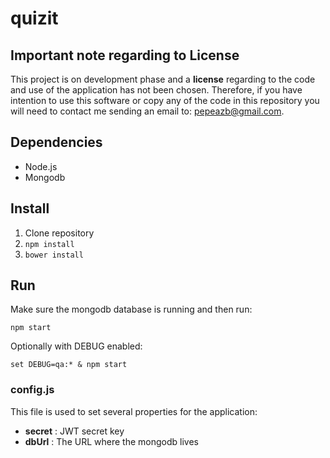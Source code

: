 # quizit

## Important note regarding to **License**

This project is on development phase and a **license** regarding to the code and use of the application has not been chosen. 
Therefore, if you have intention to use this software or copy any of the code in this repository you will need to contact me sending an email to: 
pepeazb@gmail.com.


## Dependencies

- Node.js
- Mongodb

## Install

1. Clone repository
2. `npm install`
3. `bower install`

## Run

Make sure the mongodb database is running and then run:

`npm start`

Optionally with DEBUG enabled:

`set DEBUG=qa:* & npm start`



### config.js

This file is used to set several properties for the application:

- **secret** : JWT secret key
- **dbUrl** : The URL where the mongodb lives
